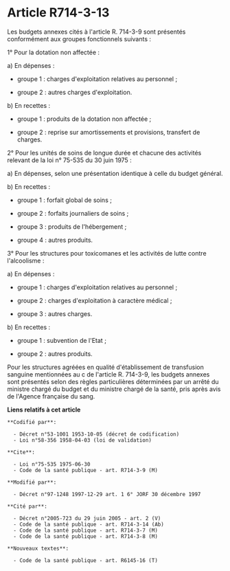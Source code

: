 # Article R714-3-13

Les budgets annexes cités à l'article R. 714-3-9 sont présentés conformément aux groupes fonctionnels suivants :

1° Pour la dotation non affectée :

a) En dépenses :

- groupe 1 : charges d'exploitation relatives au personnel ;

- groupe 2 : autres charges d'exploitation.

b) En recettes :

- groupe 1 : produits de la dotation non affectée ;

- groupe 2 : reprise sur amortissements et provisions, transfert de charges.

2° Pour les unités de soins de longue durée et chacune des activités relevant de la loi n° 75-535 du 30 juin 1975 :

a) En dépenses, selon une présentation identique à celle du budget général.

b) En recettes :

- groupe 1 : forfait global de soins ;

- groupe 2 : forfaits journaliers de soins ;

- groupe 3 : produits de l'hébergement ;

- groupe 4 : autres produits.

3° Pour les structures pour toxicomanes et les activités de lutte contre l'alcoolisme :

a) En dépenses :

- groupe 1 : charges d'exploitation relatives au personnel ;

- groupe 2 : charges d'exploitation à caractère médical ;

- groupe 3 : autres charges.

b) En recettes :

- groupe 1 : subvention de l'Etat ;

- groupe 2 : autres produits.

Pour les structures agréées en qualité d'établissement de transfusion sanguine mentionnées au c de l'article R. 714-3-9, les
budgets annexes sont présentés selon des règles particulières déterminées par un arrêté du ministre chargé du budget et du
ministre chargé de la santé, pris après avis de l'Agence française du sang.

**Liens relatifs à cet article**

	**Codifié par**:

	  - Décret n°53-1001 1953-10-05 (décret de codification)
	  - Loi n°58-356 1958-04-03 (loi de validation)

	**Cite**:

	  - Loi n°75-535 1975-06-30
	  - Code de la santé publique - art. R714-3-9 (M)

	**Modifié par**:

	  - Décret n°97-1248 1997-12-29 art. 1 6° JORF 30 décembre 1997

	**Cité par**:

	  - Décret n°2005-723 du 29 juin 2005 - art. 2 (V)
	  - Code de la santé publique - art. R714-3-14 (Ab)
	  - Code de la santé publique - art. R714-3-7 (M)
	  - Code de la santé publique - art. R714-3-8 (M)

	**Nouveaux textes**:

	  - Code de la santé publique - art. R6145-16 (T)
